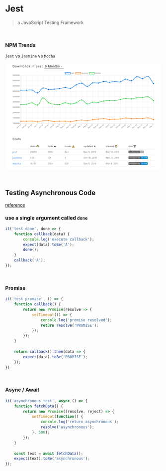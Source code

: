 # Jest

> a JavaScript Testing Framework

<br />

### NPM Trends

`Jest` vs `Jasmine` vs `Mocha`

![testing_framework](https://github.com/krmfla/research-lab/blob/master/images/testing_framework.png)

<br />

## Testing Asynchronous Code

[reference](https://jestjs.io/docs/zh-Hans/asynchronous)

### use a single argument called `done`

```js
it('test done', done => {
    function callback(data) {
        console.log('execute callback');
        expect(data).toBe('A');
        done();
    }
    callback('A');
});
```
<br />

### Promise

```js
it('test promise', () => {
    function callback() {
        return new Promise(resolve => {
            setTimeout(() => {
                console.log('promise resolved');
                return resolve('PROMISE');
            });
        });
    }

    return callback().then(data => {
        expect(data).toBe('PROMISE');
    });
})
```

<br />

### Async / Await

```js
it('asynchronous test', async () => {
    function fetchData() {
        return new Promise((resolve, reject) => {
            setTimeout(function() {
                console.log('return asynchronous');
                resolve('asynchronous');
            }, 500);
        });
    }

    const text = await fetchData();
    expect(text).toBe('asynchronous');
});
```
